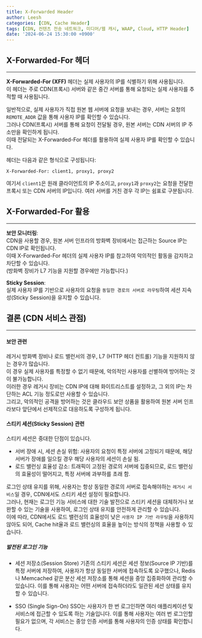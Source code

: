 ```yaml
---
title: X-Forwarded Header
author: Leesh
categories: [CDN, Cache Header]
tags: [CDN, 컨텐츠 전송 네트워크, 미디어/웹 캐시, WAAP, Cloud, HTTP Header]
date: '2024-06-24 15:30:00 +0900'
---
```

## X-Forwarded-For 헤더

---
**X-Forwarded-For (XFF)** 헤더는 실제 사용자의 IP를 식별하기 위해 사용됩니다.<br>
이 헤더는 주로 CDN(프록시) 서버와 같은 중간 서버를 통해 요청되는 실제 사용자를 추적할 때 사용됩니다.

일반적으로, 실제 사용자가 직접 원본 웹 서버에 요청을 보내는 경우, 서버는 요청의 `REMOTE_ADDR` 값을 통해 사용자 IP를 확인할 수 있습니다.<br>
그러나 CDN(프록시) 서버를 통해 요청이 전달될 경우, 원본 서버는 CDN 서버의 IP 주소만을 확인하게 됩니다.<br>
이때 전달되는 X-Forwarded-For 헤더를 활용하여 실제 사용자 IP를 확인할 수 있습니다. 

헤더는 다음과 같은 형식으로 구성됩니다:
```
X-Forwarded-For: client1, proxy1, proxy2
```

여기서 `client1`은 원래 클라이언트의 IP 주소이고, `proxy1`과 `proxy2`는 요청을 전달한 프록시 또는 CDN 서버의 IP입니다. 여러 서버를 거친 경우 각 IP는 쉼표로 구분됩니다.

## X-Forwarded-For 활용

---
**보안 모니터링**:<br>
CDN을 사용할 경우, 원본 서버 인프라의 방화벽 장비에서는 접근하는 Source IP는 CDN IP로 확인됩니다.<br>
이때 X-Forwarded-For 헤더의 실제 사용자 IP를 참고하여 악의적인 활동을 감지하고 차단할 수 있습니다.<br>
(방화벽 장비가 L7 기능을 지원할 경우에만 가능합니다.)

**Sticky Session**:<br>
실제 사용자 IP를 기반으로 사용자의 요청을 `동일한 경로의 서버로 라우팅`하여 세션 지속성(Sticky Session)을 유지할 수 있습니다.

## 결론 (CDN 서비스 관점)

---
#### 보안 관련
레거시 방화벽 장비나 로드 밸런서의 경우, L7 (HTTP 헤더 컨트롤) 기능을 지원하지 않는 경우가 많습니다.<br>
이 경우 실제 사용자를 특정할 수 없기 때문에, 악의적인 사용자를 선별하여 방어하는 것이 불가능합니다.<br>
이러한 경우 레거시 장비는 CDN IP에 대해 화이트리스트를 설정하고, 그 외의 IP는 차단하는 ACL 기능 정도로만 사용할 수 있습니다.<br>
그리고, 악의적인 공격을 방어하는 것은 클라우드 보안 상품을 활용하여 원본 서버 인프라보다 앞단에서 선제적으로 대응하도록 구성하게 됩니다.


#### 스티키 세션(Sticky Session) 관련
스티키 세션은 중대한 단점이 있습니다.

* 서버 장애 시, 세션 손실 위험: 사용자의 요청이 특정 서버에 고정되기 때문에, 해당 서버가 장애를 일으킬 경우 해당 사용자의 세션이 손실 됨.
* 로드 밸런싱 효율성 감소: 트래픽이 고정된 경로의 서버에 집중되므로, 로드 밸런싱의 효율성이 떨어지고, 특정 서버에 과부하를 초래 함.

로그인 상태 유지를 위해, 사용자는 항상 동일한 경로의 서버로 접속해야하는 `레거시 서비스`일 경우, CDN에서도 스티키 세션 설정이 필요합니다.<br>
그러나, 현재는 로그인 기능 서비스에 대한 기술 발전으로 스티키 세션을 대체하거나 보완할 수 있는 기술을 사용하여, 로그인 상태 유지를 안전하게 관리할 수 있습니다.<br>
이에 따라, CDN에서도 로드 밸런싱의 효율성이 낮은 `사용자 IP 기반 라우팅`을 사용하지 않아도 되어, Cache hit율과 로드 밸런싱의 효율을 높이는 방식의 정책을 사용할 수 있습니다.

##### 발전된 로그인 기능
* 세션 저장소(Session Store)
기존의 스티키 세션은 세션 정보(Source IP 기반)를 특정 서버에 저장하여, 사용자가 항상 동일한 서버에 접속하도록 요구했으나,
Redis나 Memcached 같은 분산 세션 저장소를 통해 세션을 중앙 집중화하여 관리할 수 있습니다.
이를 통해 사용자는 어떤 서버에 접속하더라도 일관된 세션 상태를 유지할 수 있습니다.

* SSO (Single Sign-On)
SSO는 사용자가 한 번 로그인하면 여러 애플리케이션 및 서비스에 접근할 수 있도록 하는 기술입니다.
이를 통해 사용자는 여러 번 로그인할 필요가 없으며, 각 서비스는 중앙 인증 서버를 통해 사용자의 인증 상태를 확인합니다.

